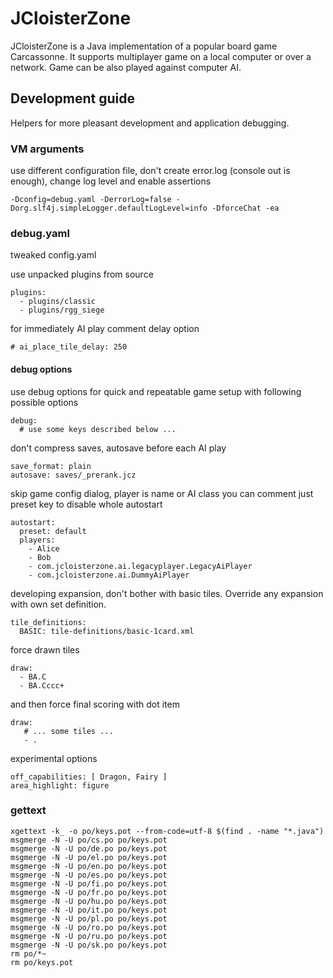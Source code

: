 # JCloisterZone

JCloisterZone is a Java implementation of a popular board game Carcassonne.
It supports multiplayer game on a local computer or over a network.
Game can be also played against computer AI.

## Development guide

Helpers for more pleasant development and application debugging.

### VM arguments

use different configuration file, don't create error.log (console out is enough), change log level and enable assertions

    -Dconfig=debug.yaml -DerrorLog=false -Dorg.slf4j.simpleLogger.defaultLogLevel=info -DforceChat -ea


### debug.yaml

tweaked config.yaml

use unpacked plugins from source

    plugins:
      - plugins/classic
      - plugins/rgg_siege

for immediately AI play comment delay option

    # ai_place_tile_delay: 250

#### debug options

use debug options for quick and repeatable game setup with following possible options

    debug:
      # use some keys described below ...

don't compress saves, autosave before each AI play

    save_format: plain
    autosave: saves/_prerank.jcz

skip game config dialog, player is name or AI class
you can comment just preset key to disable whole autostart

    autostart:
      preset: default
      players:
        - Alice
        - Bob
        - com.jcloisterzone.ai.legacyplayer.LegacyAiPlayer
        - com.jcloisterzone.ai.DummyAiPlayer

developing expansion, don't bother with basic tiles. Override any expansion with own set definition.

    tile_definitions:
      BASIC: tile-definitions/basic-1card.xml

force drawn tiles

    draw:
      - BA.C
      - BA.Cccc+

and then force final scoring with dot item

    draw:
       # ... some tiles ...
       - .

experimental options

    off_capabilities: [ Dragon, Fairy ]
    area_highlight: figure

### gettext

    xgettext -k_ -o po/keys.pot --from-code=utf-8 $(find . -name "*.java")
    msgmerge -N -U po/cs.po po/keys.pot
    msgmerge -N -U po/de.po po/keys.pot
    msgmerge -N -U po/el.po po/keys.pot
    msgmerge -N -U po/en.po po/keys.pot
    msgmerge -N -U po/es.po po/keys.pot
    msgmerge -N -U po/fi.po po/keys.pot
    msgmerge -N -U po/fr.po po/keys.pot
    msgmerge -N -U po/hu.po po/keys.pot
    msgmerge -N -U po/it.po po/keys.pot
    msgmerge -N -U po/pl.po po/keys.pot
    msgmerge -N -U po/ro.po po/keys.pot
    msgmerge -N -U po/ru.po po/keys.pot
    msgmerge -N -U po/sk.po po/keys.pot
    rm po/*~
    rm po/keys.pot